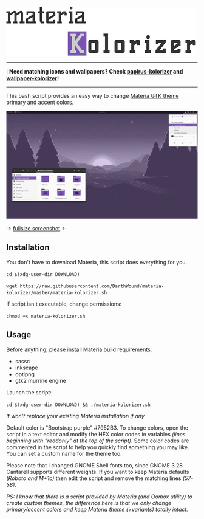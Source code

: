 ![title](materiaK-title.gif)

---

:information_source: **Need matching icons and wallpapers?
Check [papirus-kolorizer](https://github.com/DarthWound/papirus-kolorizer) and [wallpaper-kolorizer](https://github.com/DarthWound/wallpaper-kolorizer)!**

---

This bash script provides an easy way to change [Materia GTK theme](https://github.com/nana-4/materia-theme) primary and accent colors.

![showcase](kolorizerSW.gif)

-> [fullsize screenshot](kolorizerSC.png?raw=true) <-

## Installation

You don't have to download Materia, this script does everything for you.

`cd $(xdg-user-dir DOWNLOAD)`

`wget https://raw.githubusercontent.com/DarthWound/materia-kolorizer/master/materia-kolorizer.sh`

If script isn't executable, change permissions:

`chmod +x materia-kolorizer.sh`

## Usage

Before anything, please install Materia build requirements:
- sassc
- inkscape
- optipng
- gtk2 murrine engine

Launch the script:

`cd $(xdg-user-dir DOWNLOAD) && ./materia-kolorizer.sh`

*It won't replace your existing Materia installation if any.*

Default color is "Bootstrap purple" #7952B3. To change colors, open the script in a text editor and modify the HEX color codes in variables *(lines beginning with "readonly" at the top of the script)*. Some color codes are commented in the script to help you quickly find something you may like. You can set a custom name for the theme too.

Please note that I changed GNOME Shell fonts too, since GNOME 3.28 Cantarell supports different weights. If you want to keep Materia defaults *(Roboto and M+1c)* then edit the script and remove the matching lines *(57-58)*.

*PS: I know that there is a script provided by Materia (and Oomox utility) to create custom themes, the difference here is that we only change primary/accent colors and keep Materia theme (+variants) totally intact.*
